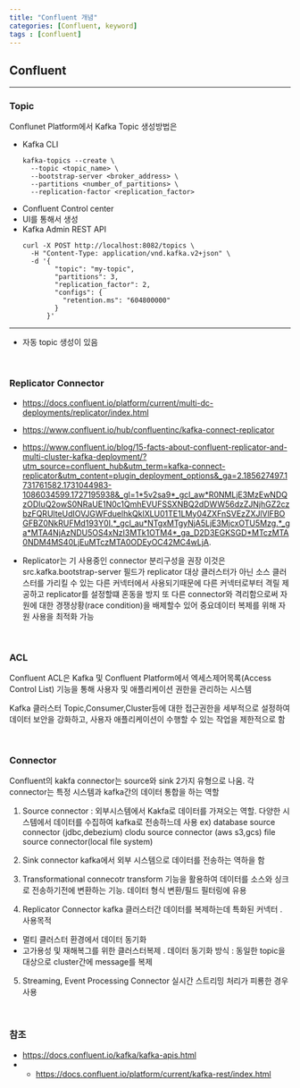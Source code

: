 ```yaml
---
title: "Confluent 개념"
categories: [Confluent, keyword]
tags : [confluent]
---
```


## Confluent 
---

### **Topic**

Conflunet Platform에서 Kafka Topic 생성방법은 
- Kafka CLI
  ```
  kafka-topics --create \
    --topic <topic_name> \
    --bootstrap-server <broker_address> \
    --partitions <number_of_partitions> \
    --replication-factor <replication_factor>
  ```
- Confluent Control center
-  UI를 통해서 생성 
- Kafka Admin REST API
  ```
  curl -X POST http://localhost:8082/topics \
    -H "Content-Type: application/vnd.kafka.v2+json" \
    -d '{
          "topic": "my-topic",
          "partitions": 3,
          "replication_factor": 2,
          "configs": {
            "retention.ms": "604800000"
          }
        }'
  ```
--------------------------------------

- 자동 topic 생성이 있음

<br/>

###  **Replicator Connector**
- https://docs.confluent.io/platform/current/multi-dc-deployments/replicator/index.html
- https://www.confluent.io/hub/confluentinc/kafka-connect-replicator
- https://www.confluent.io/blog/15-facts-about-confluent-replicator-and-multi-cluster-kafka-deployment/?utm_source=confluent_hub&utm_term=kafka-connect-replicator&utm_content=plugin_deployment_options&_ga=2.185627497.1731761582.1731044983-1086034599.1727195938&_gl=1*5v2sa9*_gcl_aw*R0NMLjE3MzEwNDQzODIuQ2owS0NRaUE1N0c1QmhEVUFSSXNBQ2dDWW56dzZJNjhGZ2czbzFQRUlteUdIOVJGWFduelhkQklXLU01TE1LMy04ZXFnSVEzZXJlVlFBOGFBZ0NkRUFMd193Y0I.*_gcl_au*NTgxMTgyNjA5LjE3MjcxOTU5Mzg.*_ga*MTA4NjAzNDU5OS4xNzI3MTk1OTM4*_ga_D2D3EGKSGD*MTczMTA0NDM4MS40LjEuMTczMTA0ODEyOC42MC4wLjA.

-  Replicator는 기 사용중인 connector 분리구성을 권장
이것은 src.kafka.bootstrap-server 필드가 replicator 대상 클러스터가 아닌 
소스 클러스터를 가리킬 수 있는 다른 커넥터에서 사용되기때문에 다른 커넥터로부터 격릴 제공하고
replicator를 설정할떄 혼동을 방지 
또 다른 connector와 격리함으로써 자원에 대한 경쟁상황(race condition)을 배제할수 있어 
중요데이터 복제를 위해 자원 사용을 최적화 가능 

<br/>


###  **ACL**
Confluent ACL은 Kafka 및 Confluent Platform에서 엑세스제어목록(Access Control List)
기능을 통해 사용자 및 애플리케이션 권한을 관리하는 시스템

Kafka 클러스터 Topic,Consumer,Cluster등에 대한 접근권한을 세부적으로 설정하여 
데이터 보안을 강화하고, 사용자 애플리케이션이 수행할 수 있는 작업을 제한적으로 함

<br/>

###  **Connector**
Confluent의 kakfa connector는 source와 sink 2가지 유형으로 나움.
각 connector는 특정 시스템과 kafka간의 데이터 통합을 하는 역할 
1. Source connector
: 외부시스템에서 Kakfa로 데이터를 가져오는 역할. 다양한 시스템에서 데이터를 수집하여 
kafka로 전송하느데 사용 
ex) 
database source connector (jdbc,debezium)
clodu source connector (aws s3,gcs)
file source connector(local file system)

2. Sink connector
kafka에서 외부 시스템으로 데이터를 전송하는 역하을 함

3. Transformational connecotr
transform 기능을 활용하여 데이터를 소스와 싱크로 전송하기전에 변환하는 기능.
데이터 형식 변환/필드 필터링에 유용

4. Replicator Connector 
kafka 클러스터간 데이터를 복제하는데 특화된 커넥터 
. 사용목적
- 멀티 클러스터 환경에서 데이터 동기화 
- 고가용성 및 재해복그를 위한 클러스터복제
. 데이터 동기화 방식 : 동일한 topic을 대상으로 cluster간에 message를 복제

5. Streaming, Event Processing Connector
실시간 스트리밍 처리가 피룡한 경우 사용

<br/>

### 참조
- https://docs.confluent.io/kafka/kafka-apis.html
- - https://docs.confluent.io/platform/current/kafka-rest/index.html